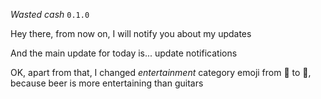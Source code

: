 *Wasted cash* `0.1.0`

Hey there, from now on, I will notify you about my updates

And the main update for today is... update notifications

OK, apart from that, I changed _entertainment_ category emoji from 🎸 to 🍺, because beer is more entertaining than guitars
